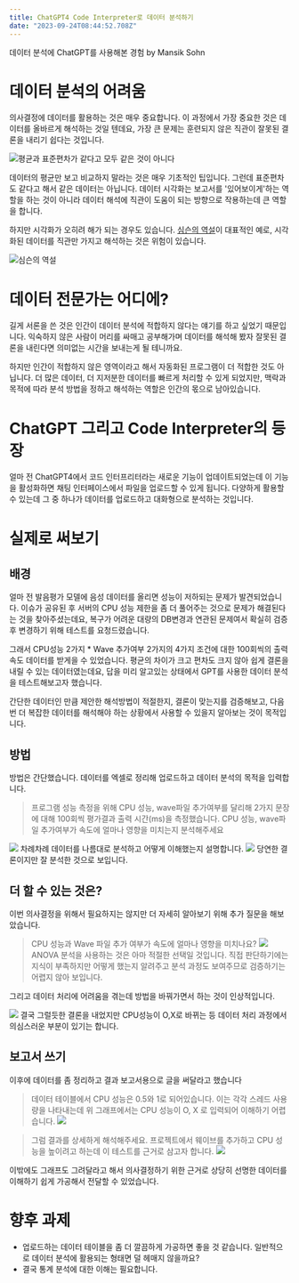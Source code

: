 ```yaml
---
title: ChatGPT4 Code Interpreter로 데이터 분석하기
date: "2023-09-24T08:44:52.708Z"
---
```


데이터 분석에 ChatGPT를 사용해본 경험 by Mansik Sohn

# 데이터 분석의 어려움
의사결정에 데이터를 활용하는 것은 매우 중요합니다. 이 과정에서 가장 중요한 것은 데이터를 올바르게 해석하는 것일 텐데요, 가장 큰 문제는 훈련되지 않은 직관이 잘못된 결론을 내리기 쉽다는 것입니다. 

![평균과 표준편차가 같다고 모두 같은 것이 아니다](https://www.research.autodesk.com/app/uploads/2023/03/DinoSequential-1.gif)

데이터의 평균만 보고 비교하지 말라는 것은 매우 기초적인 팁입니다. 그런데 표준편차도 같다고 해서 같은 데이터는 아닙니다. 데이터 시각화는 보고서를 '있어보이게'하는 역할을 하는 것이 아니라 데이터 해석에 직관이 도움이 되는 방향으로 작용하는데 큰 역할을 합니다.

하지만 시각화가 오히려 해가 되는 경우도 있습니다. [심슨의 역설](https://ko.wikipedia.org/wiki/심슨의_역설)이 대표적인 예로, 시각화된 데이터를 직관만 가지고 해석하는 것은 위험이 있습니다.

![심슨의 역설](https://upload.wikimedia.org/wikipedia/commons/f/fb/Simpsons_paradox_-_animation.gif)

# 데이터 전문가는 어디에?
길게 서론을 쓴 것은 인간이 데이터 분석에 적합하지 않다는 얘기를 하고 싶었기 때문입니다. 익숙하지 않은 사람이 머리를 싸매고 공부해가며 데이터를 해석해 봤자 잘못된 결론을 내린다면 의미없는 시간을 보내는게 될 테니까요. 

하지만 인간이 적합하지 않은 영역이라고 해서 자동화된 프로그램이 더 적합한 것도 아닙니다. 더 많은 데이터, 더 지저분한 데이터를 빠르게 처리할 수 있게 되었지만, 맥락과 목적에 따라 분석 방법을 정하고 해석하는 역할은 인간의 몫으로 남아있습니다. 

# ChatGPT 그리고 Code Interpreter의 등장
얼마 전 ChatGPT4에서 코드 인터프리터라는 새로운 기능이 업데이트되었는데 이 기능을 활성화하면 채팅 인터페이스에서 파일을 업로드할 수 있게 됩니다. 다양하게 활용할 수 있는데 그 중 하나가 데이터를 업로드하고 대화형으로 분석하는 것입니다.

# 실제로 써보기
## 배경
얼마 전 발음평가 모델에 음성 데이터를 올리면 성능이 저하되는 문제가 발견되었습니다. 이슈가 공유된 후 서버의 CPU 성능 제한을 좀 더 풀어주는 것으로 문제가 해결된다는 것을 찾아주셨는데요, 복구가 어려운 대량의 DB변경과 연관된 문제여서 확실히 검증 후 변경하기 위해 테스트를 요청드렸습니다.

그래서 CPU성능 2가지 * Wave 추가여부 2가지의 4가지 조건에 대한 100회씩의 출력속도 데이터를 받게을 수 있었습니다. 평균의 차이가 크고 편차도 크지 않아 쉽게 결론을 내릴 수 있는 데이터였는데요, 답을 미리 알고있는 상태에서 GPT를 사용한 데이터 분석을 테스트해보고자 했습니다.

간단한 데이터인 만큼 제안한 해석방법이 적절한지, 결론이 맞는지를 검증해보고, 다음번 더 복잡한 데이터를 해석해야 하는 상황에서 사용할 수 있을지 알아보는 것이 목적입니다.

## 방법
방법은 간단했습니다. 데이터를 엑셀로 정리해 업로드하고 데이터 분석의 목적을 입력합니다.
>프로그램 성능 측정을 위해 CPU 성능, wave파일 추가여부를 달리해 2가지 문장에 대해 100회씩 평가결과 출력 시간(ms)을 측정했습니다. CPU 성능, wave파일 추가여부가 속도에 얼마나 영향을  미치는지 분석해주세요

![](Code-Interpreter-002.png)
차례차례 데이터를 나름대로 분석하고 어떻게 이해했는지 설명합니다.
![](Code-Interpreter-003.png)
당연한 결론이지만 잘 분석한 것으로 보입니다.

## 더 할 수 있는 것은?
이번 의사결정을 위해서 필요하지는 않지만 더 자세히 알아보기 위해 추가 질문을 해보았습니다.
>CPU 성능과 Wave 파일 추가 여부가 속도에 얼마나 영향을 미치나요?
![](Code-Interpreter-004.png)
ANOVA 분석을 사용하는 것은 아마 적절한 선택일 것입니다. 직접 판단하기에는 지식이 부족하지만 어떻게 했는지 알려주고 분석 과정도 보여주므로 검증하기는 어렵지 않아 보입니다.

그리고 데이터 처리에 어려움을 겪는데 방법을 바꿔가면서 하는 것이 인상적입니다. 

![](Code-Interpreter-005.png)
결국 그럴듯한 결론을 내었지만 CPU성능이 O,X로 바뀌는 등 데이터 처리 과정에서 의심스러운 부분이 있기는 합니다.

## 보고서 쓰기
이후에 데이터를 좀 정리하고 결과 보고서용으로 글을 써달라고 했습니다

>데이터 테이블에서 CPU 성능은 0.5와 1로 되어있습니다. 이는 각각 스레드 사용량을 나타내는데 위 그래프에서는  CPU 성능이 O, X 로 입력되어 이해하기 어렵습니다.
![](Code-Interpreter-006.png)

>그럼 결과를  상세하게 해석해주세요. 프로젝트에서 웨이브를 추가하고 CPU 성능을 높이려고 하는데 이 테스트를 근거로 삼고자 합니다.
![](Code-Interpreter-007.png)

이밖에도 그래프도 그려달라고 해서 의사결정하기 위한 근거로 상당히 선명한 데이터를 이해하기 쉽게 가공해서 전달할 수 있었습니다.

# 향후 과제
- 업로드하는 데이터 테이블을 좀 더 깔끔하게 가공하면 좋을 것 같습니다. 일반적으로 데이터 분석에 활용되는 형태면 덜 헤매지 않을까요?
- 결국 통계 분석에 대한 이해는 필요합니다. 